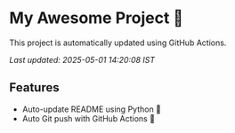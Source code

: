 # My Awesome Project 🚀

This project is automatically updated using GitHub Actions.

_Last updated: 2025-05-01 14:20:08 IST_

## Features
- Auto-update README using Python 🐍
- Auto Git push with GitHub Actions 🤖
